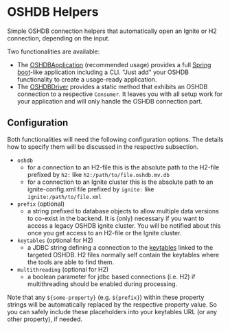 # OSHDB Helpers

Simple OSHDB connection helpers that automatically open an Ignite or H2 connection, depending on the input.

Two functionalities are available:

 - The [OSHDBApplication](OSHDBApplication.md) (recommended usage) provides a full [Spring boot](https://spring.io/projects/spring-boot)-like application including a CLI. "Just add" your OSHDB functionality to create a usage-ready application.
 - The [OSHDBDriver](OSHDBDriver.md) provides a static method that exhibits an OSHDB connection to a respective `Consumer`. It leaves you with all setup work for your application and will only handle the OSHDB connection part.


##  Configuration

Both functionalities will need the following configuration options. The details how to specify them will be discussed in the respective subsection.

 - `oshdb`
    - for a connection to an H2-file this is the absolute path to the H2-file prefixed by `h2:` like `h2:/path/to/file.oshdb.mv.db`
    - for a connection to an Ignite cluster this is the absolute path to an ignite-config.xml file prefixed by `ignite:` like `ignite:/path/to/file.xml`
 - `prefix` (optional)
    - a string prefixed to database objects to allow multiple data versions to co-exist in the backend. It is (only) necessary if you want to access a legacy OSHDB ignite cluster. You will be notified about this once you get access to an H2-file or the Ignite cluster.
 - `keytables` (optional for H2)
    - a JDBC string defining a connection to the [keytables](../data-model.md#keytables) linked to the targeted OSHDB. H2 files normally self contain the keytables where the tools are able to find them.
 - `multithreading` (optional for H2)
    - a boolean parameter for jdbc based connections (i.e. H2) if multithreading should be enabled during processing. 
 
 Note that any `${some-property}` (e.g. `${prefix}`) within these property strings will be automatically replaced by the respective property value. So you can safely include these placeholders into your keytables URL (or any other property), if needed.

